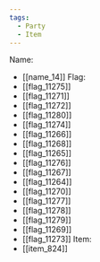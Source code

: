 ```yaml
---
tags:
  - Party
  - Item
---
```

Name:
- [[name_14]]
Flag:
- [[flag_11275]]
- [[flag_11271]]
- [[flag_11272]]
- [[flag_11280]]
- [[flag_11274]]
- [[flag_11266]]
- [[flag_11268]]
- [[flag_11265]]
- [[flag_11276]]
- [[flag_11267]]
- [[flag_11264]]
- [[flag_11270]]
- [[flag_11277]]
- [[flag_11278]]
- [[flag_11279]]
- [[flag_11269]]
- [[flag_11273]]
Item:
- [[item_824]]
